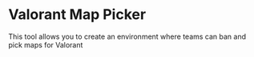 # Valorant Map Picker
This tool allows you to create an environment where teams can ban and pick maps for Valorant
